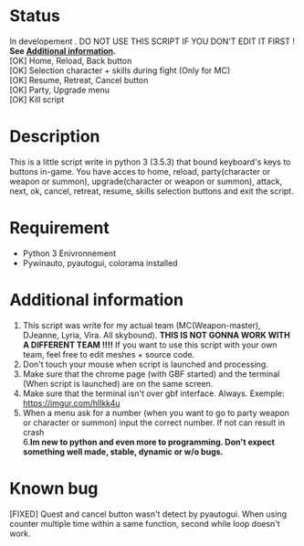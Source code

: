 # Status
In developement . DO NOT USE THIS SCRIPT IF YOU DON'T EDIT IT FIRST ! **See [Additional information](#additional-information).**  
[OK] Home, Reload, Back button  
[OK] Selection character + skills during fight (Only for MC)  
[OK] Resume, Retreat, Cancel button  
[OK] Party, Upgrade menu  
[OK] Kill script  

# Description
This is a little script write in python 3 (3.5.3) that bound keyboard's keys to buttons in-game. You have acces to home, reload, party(character or weapon or summon), upgrade(character or weapon or summon), attack, next, ok, cancel, retreat, resume, skills selection buttons and exit the script. 

# Requirement
 - Python 3 Enivronnement  
 - Pywinauto, pyautogui, colorama installed

# Additional information
1. This script was write for my actual team (MC(Weapon-master), DJeanne, Lyria, Vira. All skybound). **THIS IS NOT GONNA WORK WITH A DIFFERENT TEAM !!!!** If you want to use this script with your own team, feel free to edit meshes + source code.   
3. Don't touch your mouse when script is launched and processing.   
4. Make sure that the chrome page (with GBF started) and the terminal (When script is launched) are on the same screen.  
5. Make sure that the terminal isn't over gbf interface. Always. Exemple: https://imgur.com/hIlkk4u  
5. When a menu ask for a number (when you want to go to party weapon or character or summon) input the correct number. If not can result in crash  
6.**Im new to python and even more to programming. Don't expect something well made, stable, dynamic or w/o bugs.**  

# Known bug 
[FIXED] Quest and cancel button wasn't detect by pyautogui. When using counter multiple time within a same function, second while loop doesn't work.
